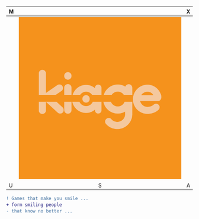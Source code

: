 |    M    |            | X   |
| ------------- |:-------------:| -----:|
|       | ![Kiage](./img/kiage_logo_sm.png "Kiage Logo")      |    |
| U |   S    |  A  |

<!--
**teamkiage/teamkiage** is a ✨ _special_ ✨ repository because its `README.md` (this file) appears on your GitHub profile.

Here are some ideas to get you started:

- 🔭 I’m currently working on ...
- 🌱 I’m currently learning ...
- 👯 I’m looking to collaborate on ...
- 🤔 I’m looking for help with ...
- 💬 Ask me about ...
- 📫 How to reach me: ...
- 😄 Pronouns: ...
- ⚡ Fun fact: ...
```diff
- text in red
+ text in green
! Want to hear a coll idea for a game...?
# text in gray
@@ text in purple (and bold)@@
```

-->


```diff
! Games that make you smile ...
+ form smiling people
- that know no better ...
```
